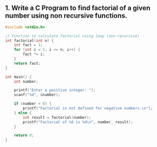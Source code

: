 ## 1.	Write a C Program to find factorial of a given number using non recursive functions.


```c
#include <stdio.h>

// Function to calculate factorial using loop (non-recursive)
int factorial(int n) {
    int fact = 1;
    for (int i = 1; i <= n; i++) {
        fact *= i;
    }
    return fact;
}

int main() {
    int number;

    printf("Enter a positive integer: ");
    scanf("%d", &number);

    if (number < 0) {
        printf("Factorial is not defined for negative numbers.\n");
    } else {
        int result = factorial(number);
        printf("Factorial of %d is %d\n", number, result);
    }

    return 0;
}

```